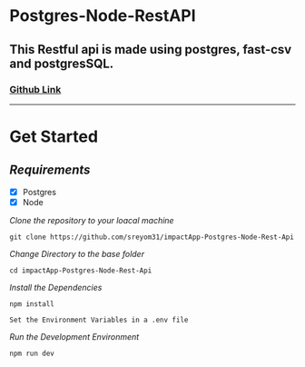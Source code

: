 # **Postgres-Node-RestAPI**


## This Restful api is made using postgres, fast-csv and postgresSQL.

### [Github Link](https://github.com/sreyom31/impactApp-Postgres-Node-Rest-Api)
---


# Get Started
## *Requirements*
 

 - [x] Postgres
 - [x] Node

 *Clone the repository to your loacal machine*
 

    git clone https://github.com/sreyom31/impactApp-Postgres-Node-Rest-Api
    
 *Change Directory to the base folder*
 

    cd impactApp-Postgres-Node-Rest-Api
  *Install the Dependencies*
 

    npm install

    Set the Environment Variables in a .env file
 *Run the Development Environment*
 

    npm run dev